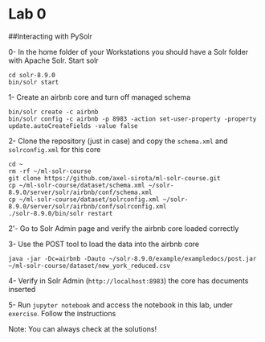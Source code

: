 # Lab 0
##Interacting with PySolr

0- In the home folder of your Workstations you should have a Solr folder with Apache Solr. Start solr

```
cd solr-8.9.0
bin/solr start
```

1- Create an airbnb core and turn off managed schema

```
bin/solr create -c airbnb
bin/solr config -c airbnb -p 8983 -action set-user-property -property update.autoCreateFields -value false
```

2- Clone the repository (just in case) and copy the `schema.xml` and `solrconfig.xml` for this core
```
cd ~
rm -rf ~/ml-solr-course
git clone https://github.com/axel-sirota/ml-solr-course.git
cp ~/ml-solr-course/dataset/schema.xml ~/solr-8.9.0/server/solr/airbnb/conf/schema.xml
cp ~/ml-solr-course/dataset/solrconfig.xml ~/solr-8.9.0/server/solr/airbnb/conf/solrconfig.xml
./solr-8.9.0/bin/solr restart
```

2'- Go to Solr Admin page and verify the airbnb core loaded correctly

3- Use the POST tool to load the data into the airbnb core

```
java -jar -Dc=airbnb -Dauto ~/solr-8.9.0/example/exampledocs/post.jar ~/ml-solr-course/dataset/new_york_reduced.csv
```

4- Verify in Solr Admin (`http://localhost:8983`) the core has documents inserted

5- Run `jupyter notebook` and access the notebook in this lab, under `exercise`. Follow the instructions

Note: You can always check at the solutions!
